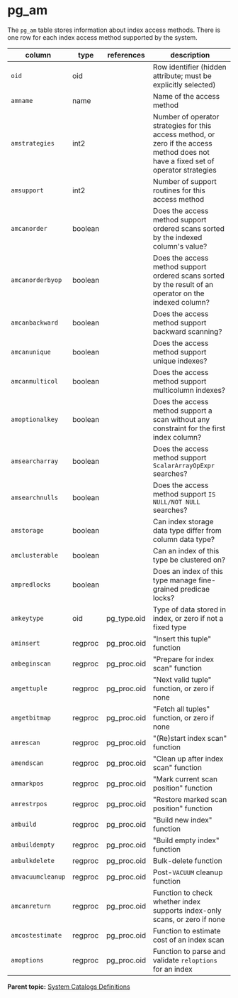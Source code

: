 # pg_am 

The `pg_am` table stores information about index access methods. There is one row for each index access method supported by the system.

|column|type|references|description|
|------|----|----------|-----------|
|`oid`|oid| |Row identifier \(hidden attribute; must be explicitly selected\)|
|`amname`|name| |Name of the access method|
|`amstrategies`|int2| |Number of operator strategies for this access method, or zero if the access method does not have a fixed set of operator strategies|
|`amsupport`|int2| |Number of support routines for this access method|
|`amcanorder`|boolean| |Does the access method support ordered scans sorted by the indexed column's value?|
|`amcanorderbyop`|boolean| |Does the access method support ordered scans sorted by the result of an operator on the indexed column?|
|`amcanbackward`|boolean| |Does the access method support backward scanning?|
|`amcanunique`|boolean| |Does the access method support unique indexes?|
|`amcanmulticol`|boolean| |Does the access method support multicolumn indexes?|
|`amoptionalkey`|boolean| |Does the access method support a scan without any constraint for the first index column?|
|`amsearcharray`|boolean| |Does the access method support `ScalarArrayOpExpr` searches?|
|`amsearchnulls`|boolean| |Does the access method support `IS NULL/NOT NULL` searches?|
|`amstorage`|boolean| |Can index storage data type differ from column data type?|
|`amclusterable`|boolean| |Can an index of this type be clustered on?|
|`ampredlocks`|boolean| |Does an index of this type manage fine-grained predicae locks?|
|`amkeytype`|oid|pg\_type.oid|Type of data stored in index, or zero if not a fixed type|
|`aminsert`|regproc|pg\_proc.oid|"Insert this tuple" function|
|`ambeginscan`|regproc|pg\_proc.oid|"Prepare for index scan" function|
|`amgettuple`|regproc|pg\_proc.oid|"Next valid tuple" function, or zero if none|
|`amgetbitmap`|regproc|pg\_proc.oid|"Fetch all tuples" function, or zero if none|
|`amrescan`|regproc|pg\_proc.oid|"\(Re\)start index scan" function|
|`amendscan`|regproc|pg\_proc.oid|"Clean up after index scan" function|
|`ammarkpos`|regproc|pg\_proc.oid|"Mark current scan position" function|
|`amrestrpos`|regproc|pg\_proc.oid|"Restore marked scan position" function|
|`ambuild`|regproc|pg\_proc.oid|"Build new index" function|
|`ambuildempty`|regproc|pg\_proc.oid|"Build empty index" function|
|`ambulkdelete`|regproc|pg\_proc.oid|Bulk-delete function|
|`amvacuumcleanup`|regproc|pg\_proc.oid|Post-`VACUUM` cleanup function|
|`amcanreturn`|regproc|pg\_proc.oid|Function to check whether index supports index-only scans, or zero if none|
|`amcostestimate`|regproc|pg\_proc.oid|Function to estimate cost of an index scan|
|`amoptions`|regproc|pg\_proc.oid|Function to parse and validate `reloptions` for an index|

**Parent topic:** [System Catalogs Definitions](../system_catalogs/catalog_ref-html.html)

